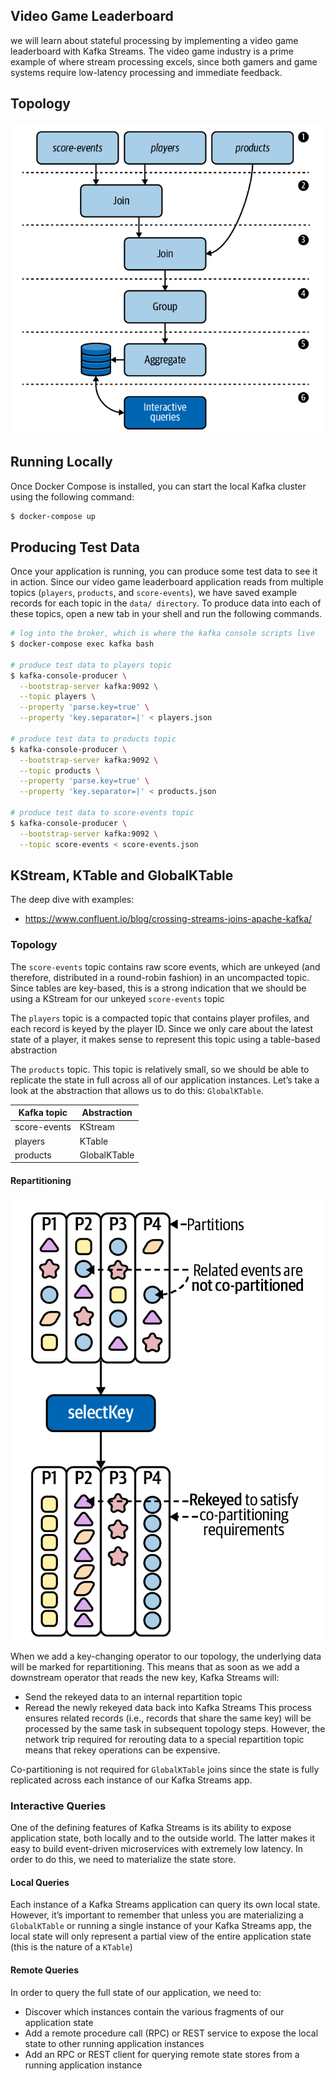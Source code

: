 ## Video Game Leaderboard
we will learn about stateful processing by implementing a video game leaderboard with Kafka Streams. 
The video game industry is a prime example of where stream processing excels, since both gamers and game systems 
require low-latency processing and immediate feedback.

## Topology
![Screenshot](images/leaderbord_app_topology.png)

## Running Locally
Once Docker Compose is installed, you can start the local Kafka cluster using the following command:

```sh
$ docker-compose up
```

## Producing Test Data
Once your application is running, you can produce some test data to see it in action. Since our video game 
leaderboard application reads from multiple topics (`players`, `products`, and `score-events`), we have saved example 
records for each topic in the `data/ directory`. To produce data into each of these topics, open a new tab in your 
shell and run the following commands.
  
```sh
# log into the broker, which is where the kafka console scripts live
$ docker-compose exec kafka bash

# produce test data to players topic
$ kafka-console-producer \
  --bootstrap-server kafka:9092 \
  --topic players \
  --property 'parse.key=true' \
  --property 'key.separator=|' < players.json

# produce test data to products topic
$ kafka-console-producer \
  --bootstrap-server kafka:9092 \
  --topic products \
  --property 'parse.key=true' \
  --property 'key.separator=|' < products.json

# produce test data to score-events topic
$ kafka-console-producer \
  --bootstrap-server kafka:9092 \
  --topic score-events < score-events.json
```

## KStream, KTable and GlobalKTable
The deep dive with examples:  
- https://www.confluent.io/blog/crossing-streams-joins-apache-kafka/

### Topology
The `score-events` topic contains raw score events, which are unkeyed (and therefore, distributed in a round-robin fashion) 
in an uncompacted topic. Since tables are key-based, this is a strong indication that we should be using a 
KStream for our unkeyed `score-events` topic

The `players` topic is a compacted topic that contains player profiles, and each record is keyed by the player ID. 
Since we only care about the latest state of a player, it makes sense to represent this topic using a table-based abstraction

The `products` topic. This topic is relatively small, so we should be able to replicate the state in full across all of 
our application instances. Let’s take a look at the abstraction that allows us to do this: `GlobalKTable`.

| Kafka topic  | Abstraction  |
|--------------|--------------|
| score-events | KStream      |
| players      | KTable       |
| products     | GlobalKTable |

#### Repartitioning
![Screenshot](images/co_partitioning.png)
  
When we add a key-changing operator to our topology, the underlying data will be marked for repartitioning. 
This means that as soon as we add a downstream operator that reads the new key, Kafka Streams will:
 - Send the rekeyed data to an internal repartition topic
 - Reread the newly rekeyed data back into Kafka Streams
This process ensures related records (i.e., records that share the same key) will be processed by the same task 
in subsequent topology steps. However, the network trip required for rerouting data to a special repartition 
topic means that rekey operations can be expensive.
  
Co-partitioning is not required for `GlobalKTable` joins since the state is fully replicated across 
each instance of our Kafka Streams app.

### Interactive Queries
One of the defining features of Kafka Streams is its ability to expose application state, both locally and to the 
outside world. The latter makes it easy to build event-driven microservices with extremely low latency.
In order to do this, we need to materialize the state store.

#### Local Queries
 Each instance of a Kafka Streams application can query its own local state. However, it’s important to remember 
that unless you are materializing a `GlobalKTable` or running a single instance of your Kafka Streams app, the local 
state will only represent a partial view of the entire application state (this is the nature of a `KTable`)
  
#### Remote Queries
In order to query the full state of our application, we need to:
 - Discover which instances contain the various fragments of our application state
 - Add a remote procedure call (RPC) or REST service to expose the local state to other running application instances
 - Add an RPC or REST client for querying remote state stores from a running application instance